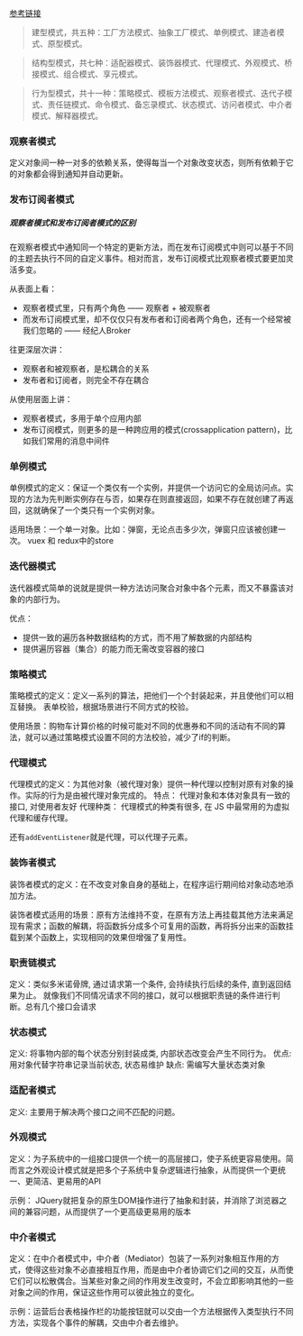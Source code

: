 
[参考链接](https://juejin.im/post/5afe6430518825428630bc4d)


>建型模式，共五种：工厂方法模式、抽象工厂模式、单例模式、建造者模式、原型模式。

>结构型模式，共七种：适配器模式、装饰器模式、代理模式、外观模式、桥接模式、组合模式、享元模式。

>行为型模式，共十一种：策略模式、模板方法模式、观察者模式、迭代子模式、责任链模式、命令模式、备忘录模式、状态模式、访问者模式、中介者模式、解释器模式。

### 观察者模式
定义对象间一种一对多的依赖关系，使得每当一个对象改变状态，则所有依赖于它的对象都会得到通知并自动更新。

### 发布订阅者模式

##### 观察者模式和发布订阅者模式的区别

在观察者模式中通知同一个特定的更新方法，而在发布订阅模式中则可以基于不同的主题去执行不同的自定义事件。相对而言，发布订阅模式比观察者模式要更加灵活多变。

从表面上看：

- 观察者模式里，只有两个角色 —— 观察者 + 被观察者
- 而发布订阅模式里，却不仅仅只有发布者和订阅者两个角色，还有一个经常被我们忽略的 —— 经纪人Broker

往更深层次讲：

- 观察者和被观察者，是松耦合的关系
- 发布者和订阅者，则完全不存在耦合

从使用层面上讲：
- 观察者模式，多用于单个应用内部
- 发布订阅模式，则更多的是一种跨应用的模式(crossapplication pattern)，比如我们常用的消息中间件

### 单例模式
单例模式的定义：保证一个类仅有一个实例，并提供一个访问它的全局访问点。实现的方法为先判断实例存在与否，如果存在则直接返回，如果不存在就创建了再返回，这就确保了一个类只有一个实例对象。

适用场景：一个单一对象。比如：弹窗，无论点击多少次，弹窗只应该被创建一次。
vuex 和 redux中的store

### 迭代器模式
迭代器模式简单的说就是提供一种方法访问聚合对象中各个元素，而又不暴露该对象的内部行为。

优点：
 - 提供一致的遍历各种数据结构的方式，而不用了解数据的内部结构
- 提供遍历容器（集合）的能力而无需改变容器的接口

### 策略模式
策略模式的定义：定义一系列的算法，把他们一个个封装起来，并且使他们可以相互替换。
表单校验，根据场景进行不同方式的校验。

使用场景：购物车计算价格的时候可能对不同的优惠券和不同的活动有不同的算法，就可以通过策略模式设置不同的方法校验，减少了if的判断。

### 代理模式
代理模式的定义：为其他对象（被代理对象）提供一种代理以控制对原有对象的操作。实际的行为是由被代理对象完成的。
特点：
代理对象和本体对象具有一致的接口, 对使用者友好
代理种类：
代理模式的种类有很多, 在 JS 中最常用的为虚拟代理和缓存代理。

还有```addEventListener```就是代理，可以代理子元素。

### 装饰者模式
装饰者模式的定义：在不改变对象自身的基础上，在程序运行期间给对象动态地添加方法。

装饰者模式适用的场景：原有方法维持不变，在原有方法上再挂载其他方法来满足现有需求；函数的解耦，将函数拆分成多个可复用的函数，再将拆分出来的函数挂载到某个函数上，实现相同的效果但增强了复用性。

### 职责链模式
定义：类似多米诺骨牌, 通过请求第一个条件, 会持续执行后续的条件, 直到返回结果为止。
就像我们不同情况请求不同的接口，就可以根据职责链的条件进行判断。总有几个接口会请求

### 状态模式
定义: 将事物内部的每个状态分别封装成类, 内部状态改变会产生不同行为。
优点: 用对象代替字符串记录当前状态, 状态易维护
缺点: 需编写大量状态类对象

### 适配者模式
定义: 主要用于解决两个接口之间不匹配的问题。

### 外观模式
定义：为子系统中的一组接口提供一个统一的高层接口，使子系统更容易使用。简而言之外观设计模式就是把多个子系统中复杂逻辑进行抽象，从而提供一个更统一、更简洁、更易用的API

示例：
JQuery就把复杂的原生DOM操作进行了抽象和封装，并消除了浏览器之间的兼容问题，从而提供了一个更高级更易用的版本

### 中介者模式
定义：在中介者模式中，中介者（Mediator）包装了一系列对象相互作用的方式，使得这些对象不必直接相互作用，而是由中介者协调它们之间的交互，从而使它们可以松散偶合。当某些对象之间的作用发生改变时，不会立即影响其他的一些对象之间的作用，保证这些作用可以彼此独立的变化。

示例：运营后台表格操作栏的功能按钮就可以交由一个方法根据传入类型执行不同方法，实现各个事件的解耦，交由中介者去维护。



